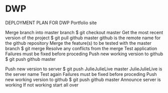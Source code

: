 # DWP
DEPLOYMENT PLAN FOR DWP Portfolio site

Merge branch into master branch
  $ git checkout master
    Get the most recent version of the project
  $ git pull github master
    github is the remote name for the github repository
  Merge the feature(s) to be tested with the master branch
    $ git merge
    Resolve any conflicts from the merge
  Test application
    Failures must be fixed before proceding
    Push new working version to github
    $ git push github master

Push new version to server
  $ git push JulieJulieLive master
    JulieJulieLive is the server name
  Test again
    Failures must be fixed before proceding
    Push new working version to github
    $ git push github master
  Announce server is working
    If not working start all over